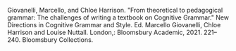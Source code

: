 Giovanelli, Marcello, and Chloe Harrison. "From theoretical to pedagogical grammar: The challenges of writing a textbook on Cognitive Grammar." New Directions in Cognitive Grammar and Style. Ed. Marcello Giovanelli, Chloe Harrison and Louise Nuttall. London,: Bloomsbury Academic, 2021. 221–240. Bloomsbury Collections.